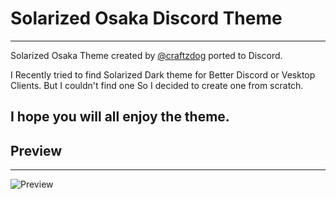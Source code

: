 # Solarized Osaka Discord Theme
---
Solarized Osaka Theme created by [@craftzdog](https://github.com/craftzdog) ported to Discord.

I Recently tried to find Solarized Dark theme for Better Discord or Vesktop Clients. But I couldn't find one So I decided to create one from scratch.

I hope you will all enjoy the theme.
---

## Preview
---

![Preview](https://i.ibb.co/21T0jRQg/image.png "title")
